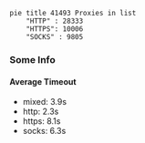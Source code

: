 
```mermaid
pie title 41493 Proxies in list
    "HTTP" : 28333
    "HTTPS": 10006
    "SOCKS" : 9805
```

### Some Info
#### Average Timeout

- mixed: 3.9s
- http: 2.3s
- https: 8.1s
- socks: 6.3s